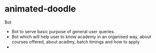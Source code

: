 # animated-doodle
 Bot
- Bot to serve basic purpose of general user queries.
- Bot which will help user to know academy in an organised way, about courses offered, about acadmy, batch timings and how to apply
- 
